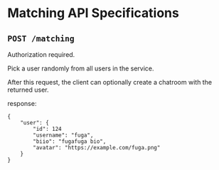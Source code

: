 # Matching API Specifications
## `POST /matching`
Authorization required.

Pick a user randomly from all users in the service.

After this request, the client can optionally create a chatroom with the returned user.

response:

```
{
    "user": {
        "id": 124
        "username": "fuga",
        "biio": "fugafuga bio",
        "avatar": "https://example.com/fuga.png"
    }
}
```